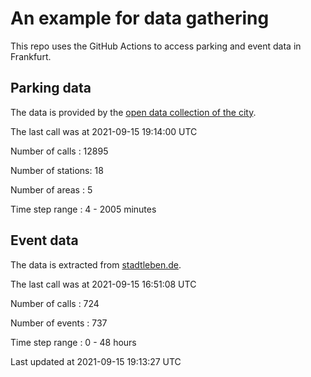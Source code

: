 # An example for data gathering

This repo uses the GitHub Actions to access parking and event data in Frankfurt.

## Parking data
The data is provided by the [open data collection of the city](https://www.offenedaten.frankfurt.de/).

The last call was at 2021-09-15 19:14:00 UTC

Number of calls   : 12895

Number of stations:    18

Number of areas   :     5

Time step range   :     4 -  2005 minutes


## Event data
The data is extracted from [stadtleben.de](https://stadtleben.de/frankfurt/).

The last call was at 2021-09-15 16:51:08 UTC

Number of calls   : 724

Number of events  : 737

Time step range   :   0 -  48 hours


Last updated at 2021-09-15 19:13:27 UTC
